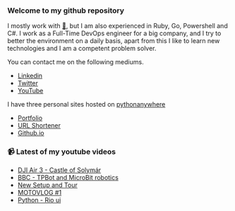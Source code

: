 ### Welcome to my github repository

I mostly work with [:snake:](https://www.python.org/), but I am also experienced in Ruby, Go, Powershell and C#. I work as a Full-Time DevOps engineer for a big company, and I try to better the environment on a daily basis, apart from this I like to learn new technologies and I am a competent problem solver.

You can contact me on the following mediums.
- [Linkedin](https://www.linkedin.com/in/r3ap3rpy)
- [Twitter](https://twitter.com/r3ap3rpy)
- [YouTube](https://www.youtube.com/channel/UC1qkMXH8d2I9DDAtBSeEHqg)

I have three personal sites hosted on [pythonanywhere](https://www.pythonanywhere.com/)
- [Portfolio](http://r3ap3rpy.pythonanywhere.com/)
- [URL Shortener](http://shortenpy.pythonanywhere.com/)
- [Github.io](https://r3ap3rpy.github.io/)

### :video_camera: Latest of my youtube videos
<!-- YOUTUBE:START -->
- [DJI Air 3 - Castle of Solymár](https://www.youtube.com/watch?v=zLTnDOc_CqI)
- [BBC - TPBot and MicroBit robotics](https://www.youtube.com/watch?v=KAXM2sFi3aY)
- [New Setup and Tour](https://www.youtube.com/watch?v=uHE7UZPnmZs)
- [MOTOVLOG #1](https://www.youtube.com/watch?v=dQ_gzyUjtvI)
- [Python - Rio ui](https://www.youtube.com/watch?v=66tfPkG6DeY)
<!-- YOUTUBE:END -->

